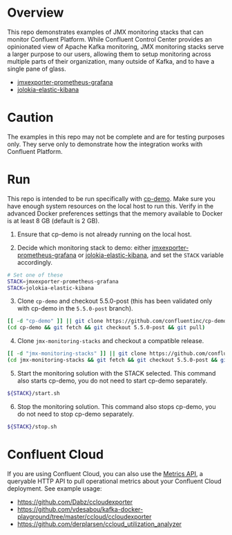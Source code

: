 # Overview

This repo demonstrates examples of JMX monitoring stacks that can monitor Confluent Platform.
While Confluent Control Center provides an opinionated view of Apache Kafka monitoring, JMX monitoring stacks serve a larger purpose to our users, allowing them to setup monitoring across multiple parts of their organization, many outside of Kafka, and to have a single pane of glass.

* [jmxexporter-prometheus-grafana](jmxexporter-prometheus-grafana)
* [jolokia-elastic-kibana](jolokia-elastic-kibana)

# Caution

The examples in this repo may not be complete and are for testing purposes only.
They serve only to demonstrate how the integration works with Confluent Platform.

# Run

This repo is intended to be run specifically with [cp-demo](https://github.com/confluentinc/cp-demo).
Make sure you have enough system resources on the local host to run this.
Verify in the advanced Docker preferences settings that the memory available to Docker is at least 8 GB (default is 2 GB).

1. Ensure that cp-demo is not already running on the local host.

2. Decide which monitoring stack to demo: either [jmxexporter-prometheus-grafana](jmxexporter-prometheus-grafana) or [jolokia-elastic-kibana](jolokia-elastic-kibana), and set the `STACK` variable accordingly.

```bash
# Set one of these
STACK=jmxexporter-prometheus-grafana
STACK=jolokia-elastic-kibana
```

3. Clone `cp-demo` and checkout 5.5.0-post (this has been validated only with cp-demo in the `5.5.0-post` branch).

```bash
[[ -d "cp-demo" ]] || git clone https://github.com/confluentinc/cp-demo.git
(cd cp-demo && git fetch && git checkout 5.5.0-post && git pull)
```

4. Clone `jmx-monitoring-stacks` and checkout a compatible release.

```bash
[[ -d "jmx-monitoring-stacks" ]] || git clone https://github.com/confluentinc/jmx-monitoring-stacks.git
(cd jmx-monitoring-stacks && git fetch && git checkout 5.5.0-post && git pull)
```

5. Start the monitoring solution with the STACK selected. This command also starts cp-demo, you do not need to start cp-demo separately.

```bash
${STACK}/start.sh
```

6. Stop the monitoring solution. This command also stops cp-demo, you do not need to stop cp-demo separately.

```bash
${STACK}/stop.sh
```

# Confluent Cloud

If you are using Confluent Cloud, you can also use the [Metrics API](https://docs.confluent.io/current/cloud/metrics-api.html), a queryable HTTP API to pull operational metrics about your Confluent Cloud deployment.
See example usage:

* https://github.com/Dabz/ccloudexporter
* https://github.com/vdesabou/kafka-docker-playground/tree/master/ccloud/ccloudexporter
* https://github.com/derplarsen/ccloud_utilization_analyzer
